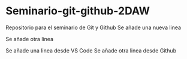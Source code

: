 # Seminario-git-github-2DAW
Repositorio para el seminario de Git y Github
Se añade una nueva linea 

Se añade otra linea

Se añade una linea desde VS Code
Se añade otra linea desde Github

